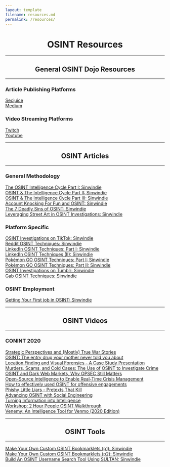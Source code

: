 ```yaml
---
layout: template
filename: resources.md
permalink: /resources/
---
```

<center><h1>OSINT Resources</h1></center>
<hr>
<center><h2>General OSINT Dojo Resources</h2></center>
<hr>

<h3>Article Publishing Platforms</h3>
<a href="https://www.secjuice.com/join-secjuice-writing-team/">Secjuice</a> <br>
<a href="https://about.medium.com/creators/">Medium</a><br>

<h3>Video Streaming Platforms</h3>
<a href="https://www.twitch.tv/">Twitch</a><br>
<a href="https://www.youtube.com">Youtube</a><br>

<hr>
<center><h2>OSINT Articles</h2></center>
<hr>

<h3>General Methodology</h3>
<a href="https://www.secjuice.com/the-osint-intelligence-cycle-part-i-planning-and-direction/">The OSINT Intelligence Cycle Part I: Sinwindie</a><br>
<a href="https://www.secjuice.com/osint-and-the-intelligence-cycle-part-ii-collection/">OSINT & The Intelligence Cycle Part II: Sinwindie</a><br>
<a href="https://www.secjuice.com/osint-the-intelligence-cycle-part-iii-processing-raw-intelligence/">OSINT & The Intelligence Cycle Part III: Sinwindie</a><br>
<a href="https://www.secjuice.com/account-recovery-osint/">Account Knocking For Fun and OSINT: Sinwindie</a><br>
<a href="https://www.secjuice.com/the-7-deadly-sins-of-osint/">The 7 Deadly Sins of OSINT: Sinwindie</a><br>
<a href="https://www.secjuice.com/street-art-in-osint-investigations/">Leveraging Street Art in OSINT Investigations: Sinwindie</a><br>

<h3>Platform Specific</h3>
<a href="https://www.secjuice.com/osint-investigations-on-tiktok/">OSINT Investigations on TikTok: Sinwindie</a><br>
<a href="https://www.secjuice.com/reddit-osint-techniques/">Reddit OSINT Techniques: Sinwindie</a><br>
<a href="https://www.secjuice.com/linkedin-osint-part-1/">LinkedIn OSINT Techniques: Part I: Sinwindie</a><br>
<a href="https://www.secjuice.com/linkedin-osint-techniques-part-ii/">LinkedIn OSINT Techniques (II): Sinwindie</a><br>
<a href="https://www.secjuice.com/pokemon-go-osint-techniques/">Pokémon GO OSINT Techniques: Part I: Sinwindie</a><br>
<a href="https://www.secjuice.com/part-2-pokemon-osint-techniques/">Pokémon GO OSINT Techniques: Part II: Sinwindie</a><br>
<a href="https://www.secjuice.com/tumblr-osint/">OSINT Investigations on Tumblr: Sinwindie</a><br>
<a href="https://www.secjuice.com/investigate-gab-users-osint/">Gab OSINT Techniques: Sinwindie</a><br>

<h3>OSINT Employment</h3>
<a href="https://www.secjuice.com/landing-your-first-job-in-osint/">Getting Your First job in OSINT: Sinwindie</a><br>

<hr>
<center><h2>OSINT Videos</h2></center>
<hr>
<h3>CONINT 2020</h3>
<a href="https://www.youtube.com/watch?v=U6fdUoEyPms">Strategic Perspectives and (Mostly) True War Stories</a><br>
<a href="https://www.youtube.com/watch?v=Kl5Ivl0dQZo">OSINT: The entry drug your mother never told you about</a><br>
<a href="https://www.youtube.com/watch?v=fkTvxlOgwoc">Location Finding and Visual Forensics - A Case Study Presentation</a><br>
<a href="https://www.youtube.com/watch?v=jojJdjF5zD8">Murders, Scams, and Cold Cases: The Use of OSINT to Investigate Crime</a><br>
<a href="https://www.youtube.com/watch?v=IqZZU9lFlF4">OSINT and Dark Web Markets, Why OPSEC Still Matters</a><br>
<a href="https://www.youtube.com/watch?v=yvg9tLPKnUE">Open-Source Intelligence to Enable Real-Time Crisis Management</a><br>
<a href="https://www.youtube.com/watch?v=qqba_49bi2w">How to effectively used OSINT for offensive engagements</a><br>
<a href="https://www.youtube.com/watch?v=_G19KD5CrEU">Phishy Little Liars - Pretexts That Kill</a><br>
<a href="https://www.youtube.com/watch?v=WLWvaST7Grw">Advancing OSINT with Social Engineering</a><br>
<a href="https://www.youtube.com/watch?v=9-IHQEryuZ0">Turning Information into Intelligence</a><br>
<a href="https://www.youtube.com/watch?v=EePeB9A2ZAk">Workshop: 2 Hour People OSINT Walkthrough</a><br>
<a href="https://www.youtube.com/watch?v=MKzaNWs79rA">Venemy: An Intelligence Tool for Venmo (2020 Edition)</a><br>

<hr>
<center><h2>OSINT Tools</h2></center>
<hr>
<a href="https://www.secjuice.com/osint-bookmarklet-tools/">Make Your Own Custom OSINT Bookmarklets (p1): Sinwindie</a><br>
<a href="https://www.secjuice.com/make-your-own-custom-osint-bookmarklet-tools-part-ii/">Make Your Own Custom OSINT Bookmarklets (p2): Sinwindie</a><br>
<a href="https://www.secjuice.com/osint-username-search-tool/">Build An OSINT Username Search Tool Using SULTAN: Sinwindie</a><br>
